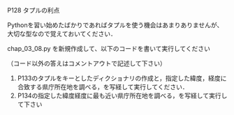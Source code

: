 P128 タプルの利点

Pythonを習い始めたばかりであればタプルを使う機会はあまりありませんが、大切な型なので覚えておいてください．

chap_03_08.py を新規作成して、以下のコードを書いて実行してください

（コード以外の答えはコメントアウトで記述して下さい）

1. P133のタプルをキーとしたディクショナリの作成と，指定した緯度，経度に合致する県庁所在地を調べる，を写経して実行してください．
1. P134の指定した緯度経度に最も近い県庁所在地を調べる，を写経して実行して下さい
